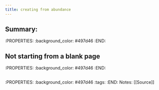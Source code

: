 ```yaml
---
title: creating from abundance
---
```


## Summary:
:PROPERTIES:
:background_color: #497d46
:END:
## Not starting from a blank page
:PROPERTIES:
:background_color: #497d46
:END:
## 
:PROPERTIES:
:background_color: #497d46
:tags: 
:END:
Notes:
[[Source]]
